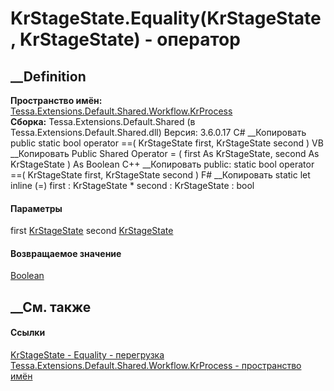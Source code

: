 # KrStageState.Equality(KrStageState, KrStageState) - оператор
##  __Definition
 **Пространство имён:**
[Tessa.Extensions.Default.Shared.Workflow.KrProcess](N_Tessa_Extensions_Default_Shared_Workflow_KrProcess.htm)  
 **Сборка:** Tessa.Extensions.Default.Shared (в
Tessa.Extensions.Default.Shared.dll) Версия: 3.6.0.17
C# __Копировать
     public static bool operator ==(
    	KrStageState first,
    	KrStageState second
    )
VB __Копировать
     Public Shared Operator = ( 
    	first As KrStageState,
    	second As KrStageState
    ) As Boolean
C++ __Копировать
     public:
    static bool operator ==(
    	KrStageState first, 
    	KrStageState second
    )
F# __Копировать
     static let inline (=)
            first : KrStageState * 
            second : KrStageState  : bool
#### Параметры
first
[KrStageState](T_Tessa_Extensions_Default_Shared_Workflow_KrProcess_KrStageState.htm)
second
[KrStageState](T_Tessa_Extensions_Default_Shared_Workflow_KrProcess_KrStageState.htm)
#### Возвращаемое значение
[Boolean](https://learn.microsoft.com/dotnet/api/system.boolean)
##  __См. также
#### Ссылки
[KrStageState -
](T_Tessa_Extensions_Default_Shared_Workflow_KrProcess_KrStageState.htm)
[Equality -
перегрузка](Overload_Tessa_Extensions_Default_Shared_Workflow_KrProcess_KrStageState_op_Equality.htm)
[Tessa.Extensions.Default.Shared.Workflow.KrProcess - пространство
имён](N_Tessa_Extensions_Default_Shared_Workflow_KrProcess.htm)
